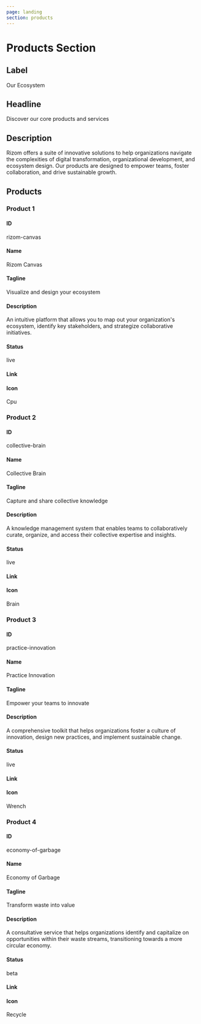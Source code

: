```yaml
---
page: landing
section: products
---
```


# Products Section

## Label

Our Ecosystem

## Headline

Discover our core products and services

## Description

Rizom offers a suite of innovative solutions to help organizations navigate the complexities of digital transformation, organizational development, and ecosystem design. Our products are designed to empower teams, foster collaboration, and drive sustainable growth.

## Products

### Product 1

#### ID

rizom-canvas

#### Name

Rizom Canvas

#### Tagline

Visualize and design your ecosystem

#### Description

An intuitive platform that allows you to map out your organization's ecosystem, identify key stakeholders, and strategize collaborative initiatives.

#### Status

live

#### Link

#### Icon

Cpu

### Product 2

#### ID

collective-brain

#### Name

Collective Brain

#### Tagline

Capture and share collective knowledge

#### Description

A knowledge management system that enables teams to collaboratively curate, organize, and access their collective expertise and insights.

#### Status

live

#### Link

#### Icon

Brain

### Product 3

#### ID

practice-innovation

#### Name

Practice Innovation

#### Tagline

Empower your teams to innovate

#### Description

A comprehensive toolkit that helps organizations foster a culture of innovation, design new practices, and implement sustainable change.

#### Status

live

#### Link

#### Icon

Wrench

### Product 4

#### ID

economy-of-garbage

#### Name

Economy of Garbage

#### Tagline

Transform waste into value

#### Description

A consultative service that helps organizations identify and capitalize on opportunities within their waste streams, transitioning towards a more circular economy.

#### Status

beta

#### Link

#### Icon

Recycle
